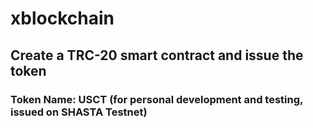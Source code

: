 # xblockchain

## Create a TRC-20 smart contract and issue the token
### Token Name: USCT (for personal development and testing, issued on SHASTA Testnet)
